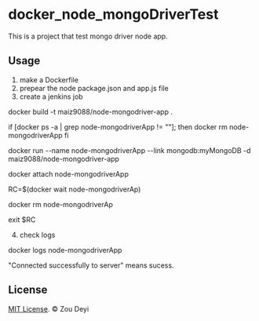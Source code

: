 # docker_node_mongoDriverTest
This is a project that test mongo driver node app.

## Usage
1. make a Dockerfile
2. prepear the node package.json and app.js file
3. create a jenkins job

docker build -t maiz9088/node-mongodriver-app .

if [docker ps -a | grep node-mongodriverApp != ""];
then
  docker rm node-mongodriverApp
fi

docker run --name node-mongodriverApp --link mongodb:myMongoDB -d maiz9088/node-mongodriver-app

docker attach node-mongodriverApp

RC=$(docker wait node-mongodriverAp)

docker rm node-mongodriverAp

exit $RC

4. check logs

docker logs node-mongodriverApp

"Connected successfully to server" means sucess.

## License

[MIT License](http://opensource.org/licenses/mit-license.html). © Zou Deyi
